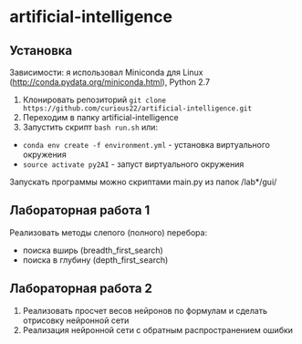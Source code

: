 # artificial-intelligence

## Установка
Зависимости: я использовал Miniconda для Linux (http://conda.pydata.org/miniconda.html), Python 2.7
1. Клонировать репозиторий `git clone https://github.com/curious22/artificial-intelligence.git`
2. Переходим в папку artificial-intelligence
3. Запустить скрипт `bash run.sh` или:
* `conda env create -f environment.yml` - установка виртуального окружения
* `source activate py2AI` - запуст виртуального окружения

Запускать программы можно скриптами main.py из папок /lab*/gui/

## Лабораторная работа 1
Реализовать методы слепого (полного) перебора:
* поиска вширь (breadth_first_search)
* поиска в глубину (depth_first_search)

## Лабораторная работа 2
1. Реализовать просчет весов нейронов по формулам и сделать отрисовку нейронной сети
2. Реализация нейронной сети с обратным распространением ошибки
